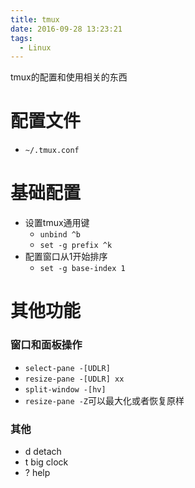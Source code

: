 ```yaml
---
title: tmux
date: 2016-09-28 13:23:21
tags:
  - Linux
---
```


tmux的配置和使用相关的东西
<!--more-->

# 配置文件
- `~/.tmux.conf`

# 基础配置
- 设置tmux通用键
    - `unbind ^b`
    - `set -g prefix ^k`
- 配置窗口从1开始排序
    - `set -g base-index 1`

# 其他功能

### 窗口和面板操作
- `select-pane -[UDLR]`
- `resize-pane -[UDLR] xx`
- `split-window -[hv]`
- `resize-pane -Z`可以最大化或者恢复原样


### 其他
- d detach
- t big clock
- ? help


